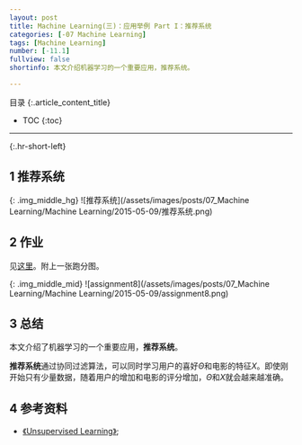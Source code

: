 ```yaml
---
layout: post
title: Machine Learning(三)：应用举例 Part I：推荐系统
categories: [-07 Machine Learning]
tags: [Machine Learning]
number: [-11.1]
fullview: false
shortinfo: 本文介绍机器学习的一个重要应用，推荐系统。

---
```

目录
{:.article_content_title}


* TOC
{:toc}

---
{:.hr-short-left}

## 1 推荐系统 ##

{: .img_middle_hg}
![推荐系统](/assets/images/posts/07_Machine Learning/Machine Learning/2015-05-09/推荐系统.png)

## 2 作业 ##

见[这里](https://github.com/shunmian/-11-Machine-Learning)。附上一张跑分图。

{: .img_middle_mid}
![assignment8](/assets/images/posts/07_Machine Learning/Machine Learning/2015-05-09/assignment8.png)

## 3 总结 ##

本文介绍了机器学习的一个重要应用，**推荐系统**。

**推荐系统**通过协同过滤算法，可以同时学习用户的喜好$\Theta$和电影的特征$X$。即使刚开始只有少量数据，随着用户的增加和电影的评分增加，$\Theta$和$X$就会越来越准确。



## 4 参考资料 ##

- [《Unsupervised Learning》](https://en.wikipedia.org/wiki/Unsupervised_learning);





